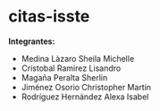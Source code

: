 ﻿# citas-isste
**Integrantes:** 
 - Medina Làzaro Sheila Michelle
 - Cristobal Ramirez Lisandro
 - Magaña Peralta Sherlin
 - Jiménez Osorio Christopher Martin
 - Rodríguez Hernández Alexa Isabel
 
